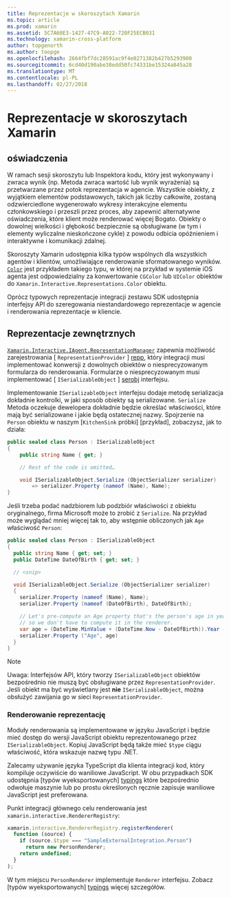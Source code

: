 ```yaml
---
title: Reprezentacje w skoroszytach Xamarin
ms.topic: article
ms.prod: xamarin
ms.assetid: 5C7A60E3-1427-47C9-A022-720F25ECB031
ms.technology: xamarin-cross-platform
author: topgenorth
ms.author: toopge
ms.openlocfilehash: 2664fbf7dc28591ac9f4e0271382b427b5293900
ms.sourcegitcommit: 6cd40d190abe38edd50fc74331be15324a845a28
ms.translationtype: MT
ms.contentlocale: pl-PL
ms.lasthandoff: 02/27/2018
---
```

# <a name="representations-in-xamarin-workbooks"></a>Reprezentacje w skoroszytach Xamarin

## <a name="representations"></a>oświadczenia

W ramach sesji skoroszytu lub Inspektora kodu, który jest wykonywany i zwraca wynik (np. Metoda zwraca wartość lub wynik wyrażenia) są przetwarzane przez potok reprezentacja w agencie. Wszystkie obiekty, z wyjątkiem elementów podstawowych, takich jak liczby całkowite, zostaną odzwierciedlone wygenerowało wykresy interakcyjne elementu członkowskiego i przeszli przez proces, aby zapewnić alternatywne oświadczenia, które klient może renderować więcej Bogato. Obiekty o dowolnej wielkości i głębokość bezpiecznie są obsługiwane (w tym i elementy wyliczalne nieskończone cykle) z powodu odbicia opóźnieniem i interaktywne i komunikacji zdalnej.

Skoroszyty Xamarin udostępnia kilka typów wspólnych dla wszystkich agentów i klientów, umożliwiające renderowanie sformatowanego wyników. [`Color`][xir-color] jest przykładem takiego typu, w której na przykład w systemie iOS agenta jest odpowiedzialny za konwertowanie `CGColor` lub `UIColor` obiektów do `Xamarin.Interactive.Representations.Color` obiektu.

Oprócz typowych reprezentacje integracji zestawu SDK udostępnia interfejsy API do szeregowania niestandardowego reprezentacje w agencie i renderowania reprezentacje w kliencie.

## <a name="external-representations"></a>Reprezentacje zewnętrznych

[`Xamarin.Interactive.IAgent.RepresentationManager`][repman] zapewnia możliwość zarejestrowania [ `RepresentationProvider` ] [ repp], który integracji musi implementować konwersji z dowolnych obiektów o niesprecyzowanym formularza do renderowania. Formularze o niesprecyzowanym musi implementować [ `ISerializableObject` ] [ serobj] interfejsu.

Implementowanie `ISerializableObject` interfejsu dodaje metodę serializacja dokładnie kontrolki, w jaki sposób obiekty są serializowane. `Serialize` Metoda oczekuje dewelopera dokładnie będzie określać właściwości, które mają być serializowane i jakie będą ostatecznej nazwy. Spojrzenie na `Person` obiektu w naszym [`KitchenSink` próbki] [przykład], zobaczysz, jak to działa:

```csharp
public sealed class Person : ISerializableObject
{
    public string Name { get; }

    // Rest of the code is omitted…

    void ISerializableObject.Serialize (ObjectSerializer serializer)
        => serializer.Property (nameof (Name), Name);
}
```

Jeśli trzeba podać nadzbiorem lub podzbiór właściwości z obiektu oryginalnego, firma Microsoft może to zrobić z `Serialize`. Na przykład może wyglądać mniej więcej tak to, aby wstępnie obliczonych jak `Age` właściwość `Person`:

```csharp
public sealed class Person : ISerializableObject
{
  public string Name { get; set; }
  public DateTime DateOfBirth { get; set; }

  // <snip>

  void ISerializableObject.Serialize (ObjectSerializer serializer)
  {
    serializer.Property (nameof (Name), Name);
    serializer.Property (nameof (DateOfBirth), DateOfBirth);

    // Let's pre-compute an Age property that's the person's age in years,
    // so we don't have to compute it in the renderer.
    var age = (DateTime.MinValue + (DateTime.Now - DateOfBirth)).Year - 1;
    serializer.Property ("Age", age)
  }
}
```

> [!NOTE]
> Uwaga: Interfejsów API, który tworzy `ISerializableObject` obiektów bezpośrednio nie muszą być obsługiwane przez `RepresentationProvider`. Jeśli obiekt ma być wyświetlany jest **nie** `ISerializableObject`, można obsłużyć zawijania go w sieci `RepresentationProvider`.

### <a name="rendering-a-representation"></a>Renderowanie reprezentację

Moduły renderowania są implementowane w języku JavaScript i będzie mieć dostęp do wersji JavaScript obiektu reprezentowanego przez `ISerializableObject`. Kopiuj JavaScript będą także mieć `$type` ciągu właściwość, która wskazuje nazwę typu .NET.

Zalecamy używanie języka TypeScript dla klienta integracji kod, który kompiluje oczywiście do waniliowe JavaScript. W obu przypadkach SDK udostępnia [typów wyeksportowanych] [ typings] które bezpośrednio odwołuje maszynie lub po prostu określonych ręcznie zapisuje waniliowe JavaScript jest preferowana.

Punkt integracji głównego celu renderowania jest `xamarin.interactive.RendererRegistry`:

```js
xamarin.interactive.RendererRegistry.registerRenderer(
  function (source) {
    if (source.$type === "SampleExternalIntegration.Person")
      return new PersonRenderer;
    return undefined;
  }
);
```

W tym miejscu `PersonRenderer` implementuje `Renderer` interfejsu. Zobacz [typów wyeksportowanych] [ typings] więcej szczegółów.

[typings]: https://github.com/xamarin/Workbooks/blob/master/SDK/typings/xamarin-interactive.d.ts
[xir-color]: /api/type/Xamarin.Interactive.Representations.Color/
[repman]: /api/type/Xamarin.Interactive.Representations.IRepresentationManager/
[repp]: /api/type/Xamarin.Interactive.Representations.RepresentationProvider/
[serobj]: /api/type/Xamarin.Interactive.Serialization.ISerializableObject/